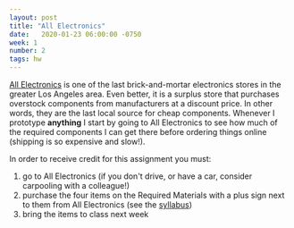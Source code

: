 ```yaml
---
layout: post
title: "All Electronics"
date:   2020-01-23 06:00:00 -0750
week: 1
number: 2
tags: hw
---
```


[All Electronics](https://www.allelectronics.com/) is one of the last brick-and-mortar electronics stores in the greater Los Angeles area. Even better, it is a surplus store that purchases overstock components from manufacturers at a discount price. In other words, they are the last local source for cheap components. Whenever I prototype **anything** I start by going to All Electronics to see how much of the required components I can get there before ordering things online (shipping is so expensive and slow!).

In order to receive credit for this assignment you must:

1. go to All Electronics (if you don't drive, or have a car, consider carpooling with a colleague!)
2. purchase the four items on the Required Materials with a plus sign next to them from All Electronics (see the [syllabus](https://physcpu1.caseyanderson.com))
3. bring the items to class next week
